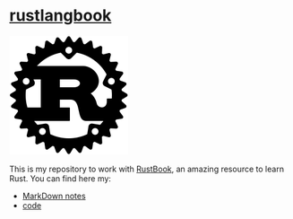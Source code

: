 # [rustlangbook](https://doc.rust-lang.org/nightly/book/)

![RustLogoBlk](https://raw.githubusercontent.com/rust-lang/rust-artwork/master/logo/rust-logo-blk.svg)

This is my repository to work with [RustBook](https://doc.rust-lang.org/nightly/book/), an amazing resource to learn Rust. You can find here my:
- [MarkDown notes](#md_notes/)
- [code](#code/)
